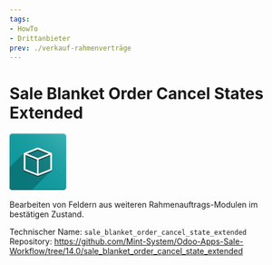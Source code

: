 ```yaml
---
tags:
- HowTo
- Drittanbieter
prev: ./verkauf-rahmenverträge
---
```

# Sale Blanket Order Cancel States Extended
![icon_oms_box](assets/icon_oms_box.png)

Bearbeiten von Feldern aus weiteren Rahmenauftrags-Modulen im bestätigen Zustand.

Technischer Name: `sale_blanket_order_cancel_state_extended`\
Repository: <https://github.com/Mint-System/Odoo-Apps-Sale-Workflow/tree/14.0/sale_blanket_order_cancel_state_extended>
